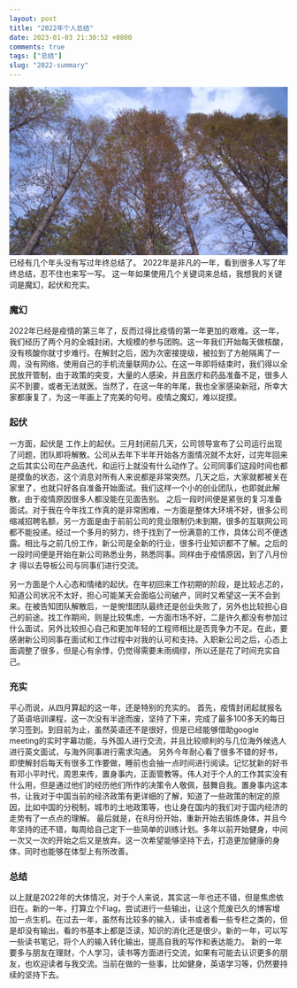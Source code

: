 ```yaml
---
layout: post
title: "2022年个人总结"
date: 2023-01-03 21:30:52 +0800
comments: true
tags: ["总结"]
slug: "2022-summary"
---
```


![向上生长 图: 明明](/images/photo/dianshanlake.jpg)
已经有几个年头没有写过年终总结了。 2022年是非凡的一年，看到很多人写了年终总结，忍不住也来写一写。
这一年如果使用几个关键词来总结，我想我的关键词是魔幻，起伏和充实。
<!--more-->

### 魔幻
2022年已经是疫情的第三年了，反而过得比疫情的第一年更加的艰难。这一年，我们经历了两个月的全城封闭，大规模的参与团购。这一年我们开始每天做核酸，没有核酸你就寸步难行。在解封之后，因为次密接提级，被拉到了方舱隔离了一周，没有网络，使用自己的手机流量联网办公。在这一年即将结束时，我们得以全民放开管制，由于政策的突变，大量的人感染，并且医疗和药品准备不足，很多人买不到要，或者无法就医。当然了，在这一年的年尾，我也全家感染新冠，所幸大家都康复了，为这一年画上了完美的句号。疫情之魔幻，难以捉摸。

### 起伏
一方面，起伏是 工作上的起伏。三月封闭前几天，公司领导宣布了公司运行出现了问题，团队即将解散。公司从去年下半年开始各方面情况就不太好，过完年回来之后其实公司在产品迭代，和运行上就没有什么动作了。公司同事们这段时间也都是摸鱼的状态，这个消息对所有人来说都是非常突然。几天之后，大家就都被关在家里了，也就只好各自准备开始面试。我们这样一个小的创业团队，也即就此解散，由于疫情原因很多人都没能在见面告别。
之后一段时间便是紧张的复习准备面试。对于我在今年找工作真的是非常困难，一方面是整体大环境不好，很多公司缩减招聘名额，另一方面是由于前前公司的竞业限制仍未到期，很多的互联网公司都不能投递。经过一个多月的努力，终于找到了一份满意的工作，具体公司不便透露。相比与之前几份工作，新公司是全新的行业，很多行业知识都不了解。之后的一段时间便是开始在新公司熟悉业务，熟悉同事。同样由于疫情原因，到了八月份才 得以去导板公司与同事们进行交流。

另一方面是个人心态和情绪的起伏。在年初回来工作初期的阶段，是比较忐忑的，知道公司状况不太好，担心可能某天会面临公司破产，同时又希望这一天不会到来。在被告知团队解散后，一是惋惜团队最终还是创业失败了，另外也比较担心自己的前途。找工作期间，则是比较焦虑，一方面市场不好，二是许久都没有参加过什么面试，另外比较担心自己和更加年轻的工程师相比是否竞争力不足。在此，要感谢新公司同事在面试和工作过程中对我的认可和支持。入职新公司之后，心态上面调整了很多，但是心有余悸，仍觉得需要未雨绸缪，所以还是花了时间充实自己。

### 充实
平心而说，从四月算起的这一年，还是特别的充实的。
首先，疫情封闭起就报名了英语培训课程，这一次没有半途而废，坚持了下来，完成了最多100多天的每日学习签到。到目前为止，虽然英语还不是很好，但是已经能够借助google meeting的实时字幕功能，与外国人进行交流，并且比较顺利的与几位海外候选人进行英文面试，与海外同事进行需求沟通。
另外今年耐心看了很多不错的好书，即使解封后每天有很多工作要做，睡前也会抽一点时间进行阅读。记忆犹新的好书有邓小平时代，周恩来传，置身事内，正面管教等。伟人对于个人的工作其实没有什么用，但是通过他们的经历他们所作的决策令人敬佩，鼓舞自我。置身事内这本书，让我对于中国当前的经济政策有更详细的了解，知道了一些政策的制定的原因，比如中国的分税制，城市的土地政策等，也让身在国内的我们对于国内经济的走势有了一点点的理解。
最后就是，在8月份开始，重新开始去锻炼身体，并且今年坚持的还不错，每周给自己定下一些简单的训练计划。多年以前开始健身，中间一次又一次的开始之后又是放弃。这一次希望能够坚持下去，打造更加健康的身体，同时也能够在体型上有所改善。

### 总结
以上就是2022年的大体情况，对于个人来说，其实这一年也还不错，但是焦虑依旧在。新的一年，打算立个Flag，尝试进行一些输出，让这个荒废已久的博客增加一点生机。在过去一年，虽然有比较多的输入，读书或者看一些专栏之类的，但是却没有输出，看的书基本上都是泛读，知识的消化还是很少。新的一年，可以写一些读书笔记，将个人的输入转化输出，提高自我的写作和表达能力。
新的一年要多与朋友在理财，个人学习，读书等方面进行交流，如果有可能去认识更多的朋友，也欢迎读者与我交流。当前在做的一些事，比如健身，英语学习等，仍然要持续的坚持下去。
